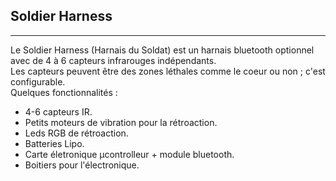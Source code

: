 ## Soldier Harness ##
----------
Le Soldier Harness (Harnais du Soldat) est un harnais bluetooth optionnel avec de 4 à 6 capteurs infrarouges indépendants.  
Les capteurs peuvent être des zones léthales comme le coeur ou non ; c'est configurable.  
Quelques fonctionnalités :  
 - 4-6 capteurs IR.
 - Petits moteurs de vibration pour la rétroaction.
 - Leds RGB de rétroaction.
 - Batteries Lipo.
 - Carte életronique µcontrolleur + module bluetooth.
 - Boitiers pour l'électronique.
